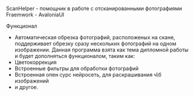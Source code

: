 ScanHelper - помощник в работе с отсканированными фотографиями
Fraemwork - AvaloniaUI

Функционал
- Автоматическая обрезка фотографий, расположеных на скане, поддерживает обрезку сразу нескольких фотографий на одном изображении.
Данная программа взята как тема дипломной работы и будет дополняться функционалом, таким как:
- Цветокоррекция
- Встроенные фильтры для обработки фотографий
- Встроенная опен сурс нейросеть, для раскрашивания ч\б изображений
- и другое.

